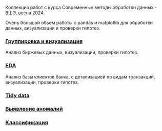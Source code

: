 Коллекция работ с курса Современные методы обработки данных - ВШЭ, весна 2024.

Очень большой обьем работы с pandas и matplotlib для обработки данных, визуализации и проверки гипотез.

### [Группировка и визуализация](2%20Группировки%20и%20визуализации/2%20Группировки%20и%20визуализации.ipynb)
Анализ биржевых данных, визуализации, проверки гипотез.

### [EDA](3%20EDA/3%20EDA.ipynb)
Анализ базы клиентов банка, с детализацией по видам транзакций, визуализации, проверки гипотез.

### [Tidy data](4%20Tidy%20data/4%20Tidy%20data.ipynb)

### [Выявление аномалий](5%20Выявление%20аномалий/5%20Выявление%20аномалий.ipynb)

### [Классификация](6%20Классификация/6%20Классификация.ipynb)
